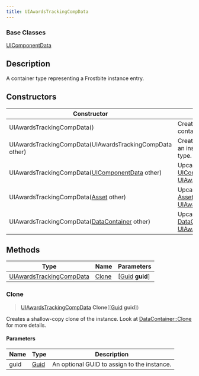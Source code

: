 ```yaml
---
title: UIAwardsTrackingCompData
---
```

### Base Classes

[UIComponentData](UIComponentData)

## Description

A container type representing a Frostbite instance entry.

## Constructors

| Constructor                                                                         | Description                                                                                                                             |
| ----------------------------------------------------------------------------------- | --------------------------------------------------------------------------------------------------------------------------------------- |
| UIAwardsTrackingCompData()                                                          | Create a new instance of this container type.                                                                                           |
| UIAwardsTrackingCompData(UIAwardsTrackingCompData other)                            | Create a reference copy of an instance of the same type.                                                                                |
| UIAwardsTrackingCompData([UIComponentData](UIComponentData) other)                  | Upcast an instance of type [UIComponentData](UIComponentData) to [UIAwardsTrackingCompData](UIAwardsTrackingCompData).                  |
| UIAwardsTrackingCompData([Asset](Asset) other)                                      | Upcast an instance of type [Asset](Asset) to [UIAwardsTrackingCompData](UIAwardsTrackingCompData).                                      |
| UIAwardsTrackingCompData([DataContainer](/vext/ref/shared/class/datacontainer) other) | Upcast an instance of type [DataContainer](/vext/ref/shared/class/datacontainer) to [UIAwardsTrackingCompData](UIAwardsTrackingCompData). |

## Methods

| Type                                                 | Name            | Parameters                                     |
| ---------------------------------------------------- | --------------- | ---------------------------------------------- |
| [UIAwardsTrackingCompData](UIAwardsTrackingCompData) | [Clone](#clone) | \[[Guid](/vext/ref/shared/class/guid) **guid**\] |

### Clone

> [UIAwardsTrackingCompData](UIAwardsTrackingCompData) **Clone**(\[[Guid](/vext/ref/shared/class/guid) **guid**\])

Creates a shallow-copy clone of the instance. Look at [DataContainer::Clone](/vext/ref/shared/class/datacontainer#clone) for more details.

#### Parameters

| Name | Type         | Description                                 |
| ---- | ------------ | ------------------------------------------- |
| guid | [Guid](Guid) | An optional GUID to assign to the instance. |
